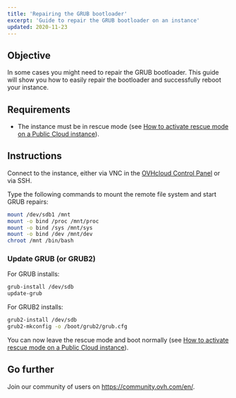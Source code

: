 ```yaml
---
title: 'Repairing the GRUB bootloader'
excerpt: 'Guide to repair the GRUB bootloader on an instance'
updated: 2020-11-23
---
```


## Objective

In some cases you might need to repair the GRUB bootloader. This guide will show you how to easily repair the bootloader and successfully reboot your instance.

## Requirements

- The instance must be in rescue mode (see [How to activate rescue mode on a Public Cloud instance](/pages/public_cloud/compute/put_an_instance_in_rescue_mode)).

## Instructions

Connect to the instance, either via VNC in the [OVHcloud Control Panel](https://www.ovh.com/auth/?action=gotomanager&from=https://www.ovh.co.uk/&ovhSubsidiary=GB) or via SSH.

Type the following commands to mount the remote file system and start GRUB repairs:

```sh
mount /dev/sdb1 /mnt
mount -o bind /proc /mnt/proc
mount -o bind /sys /mnt/sys
mount -o bind /dev /mnt/dev
chroot /mnt /bin/bash
```

### Update GRUB (or GRUB2)

For GRUB installs:

```sh
grub-install /dev/sdb
update-grub
```

For GRUB2 installs:

```sh
grub2-install /dev/sdb
grub2-mkconfig -o /boot/grub2/grub.cfg
```

You can now leave the rescue mode and boot normally (see [How to activate rescue mode on a Public Cloud instance](/pages/public_cloud/compute/put_an_instance_in_rescue_mode)).

## Go further

Join our community of users on <https://community.ovh.com/en/>.
